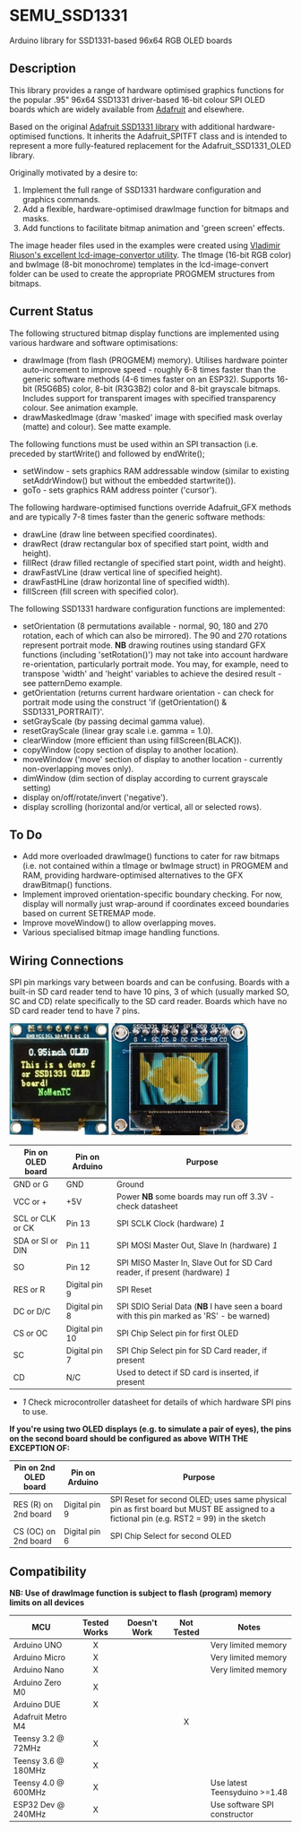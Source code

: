 # SEMU\_SSD1331

Arduino library for SSD1331-based 96x64 RGB OLED boards

## Description

This library provides a range of hardware optimised graphics functions for the popular .95" 96x64 SSD1331 driver-based 16-bit 
colour SPI OLED boards which are widely available from [Adafruit](https://www.adafruit.com/product/684) and elsewhere.  

Based on the original [Adafruit SSD1331 library](https://github.com/adafruit/Adafruit-SSD1331-OLED-Driver-Library-for-Arduino) with additional hardware-optimised functions. 
It inherits the Adafruit_SPITFT class and is intended to represent a more fully-featured replacement for the Adafruit_SSD1331_OLED library.

Originally motivated by a desire to: 
1. Implement the full range of SSD1331 hardware configuration and graphics commands.
2. Add a flexible, hardware-optimised drawImage function for bitmaps and masks.
3. Add functions to facilitate bitmap animation and 'green screen' effects.

The image header files used in the examples were created using [Vladimir Riuson's excellent lcd-image-convertor utility](https://github.com/riuson/lcd-image-converter). 
The tImage (16-bit RGB color) and bwImage (8-bit monochrome) templates in the lcd-image-convert folder can be used to create the appropriate PROGMEM structures from bitmaps.

## Current Status

The following structured bitmap display functions are implemented using various hardware and software optimisations:
* drawImage (from flash (PROGMEM) memory). Utilises hardware pointer auto-increment to improve speed - roughly 6-8 times faster than the generic software methods (4-6 times faster on an ESP32).
Supports 16-bit (R5G6B5) color, 8-bit (R3G3B2) color and 8-bit grayscale bitmaps. Includes support for transparent images with specified transparency colour.  See animation example.
* drawMaskedImage (draw 'masked' image with specified mask overlay (matte) and colour). See matte example.

The following functions must be used within an SPI transaction (i.e. preceded by startWrite() and followed by endWrite();
* setWindow - sets graphics RAM addressable window (similar to existing setAddrWindow() but without the embedded startwrite()).
* goTo - sets graphics RAM address pointer ('cursor').

The following hardware-optimised functions override Adafruit_GFX methods and are typically 7-8 times faster than the generic software methods:
* drawLine (draw line between specified coordinates).
* drawRect (draw rectangular box of specified start point, width and height).
* fillRect (draw filled rectangle of specified start point, width and height).
* drawFastVLine (draw vertical line of specified height).
* drawFastHLine (draw horizontal line of specified width).
* fillScreen (fill screen with specified color).

The following SSD1331 hardware configuration functions are implemented:
* setOrientation (8 permutations available - normal, 90, 180 and 270 rotation, each of which can also be mirrored). The 90 and 270 rotations represent portrait mode.
**NB** drawing routines using standard GFX functions (including 'setRotation()') may not take into account hardware re-orientation, particularly portrait mode. 
You may, for example, need to transpose 'width' and 'height' variables to achieve the desired result - see patternDemo example.
* getOrientation (returns current hardware orientation - can check for portrait mode using the construct 'if (getOrientation() & SSD1331_PORTRAIT)'.
* setGrayScale (by passing decimal gamma value).
* resetGrayScale (linear gray scale i.e. gamma = 1.0).
* clearWindow (more efficient than using fillScreen(BLACK)).
* copyWindow (copy section of display to another location).
* moveWindow ('move' section of display to another location - currently non-overlapping moves only).
* dimWindow (dim section of display according to current grayscale setting)
* display on/off/rotate/invert ('negative').
* display scrolling (horizontal and/or vertical, all or selected rows).

## To Do

* Add more overloaded drawImage() functions to cater for raw bitmaps (i.e. not contained within a tImage or bwImage struct) in PROGMEM and RAM, providing hardware-optimised alternatives to the GFX drawBitmap() functions.
* Implement improved orientation-specific boundary checking. For now, display will normally just wrap-around if coordinates exceed boundaries based on current SETREMAP mode.
* Improve moveWindow() to allow overlapping moves.
* Various specialised bitmap image handling functions.

## Wiring Connections

<!-- START WIRING TABLE -->

SPI pin markings vary between boards and can be confusing. Boards with a built-in SD card reader tend to have 10 pins, 3 of which (usually marked SO, 
SC and CD) relate specifically to the SD card reader. Boards which have no SD card reader tend to have 7 pins.

![oled_noSDreader](/OLED_type1.jpg) ![oled_withSDreader](/OLED_type2.jpg)

Pin on OLED board       | Pin on Arduino | Purpose
----------------------- | -------------- | ------------------------------------------------------ 
GND or G                | GND            | Ground
VCC or \+               | +5V            | Power **NB** some boards may run off 3.3V - check datasheet
SCL or CLK or CK        | Pin 13         | SPI SCLK Clock (hardware) *1*
SDA or SI or DIN        | Pin 11         | SPI MOSI Master Out, Slave In (hardware) *1*
SO                      | Pin 12         | SPI MISO Master In, Slave Out for SD Card reader, if present (hardware) *1*
RES or R                | Digital pin 9  | SPI Reset 
DC or D/C               | Digital pin 8  | SPI SDIO Serial Data (**NB** I have seen a board with this pin marked as 'RS' - be warned)
CS or OC                | Digital pin 10 | SPI Chip Select pin for first OLED
SC                      | Digital pin 7  | SPI Chip Select pin for SD Card reader, if present
CD                      | N/C            | Used to detect if SD card is inserted, if present
 
* *1* Check microcontroller datasheet for details of which hardware SPI pins to use.

**If you're using two OLED displays (e.g. to simulate a pair of eyes), the pins on the second board should be configured as above WITH THE EXCEPTION OF:**

Pin on 2nd OLED board   | Pin on Arduino | Purpose
----------------------- | -------------- | ------------------------------------------------------ 
RES (R) on 2nd board    | Digital pin 9  | SPI Reset for second OLED; uses same physical pin as first board but MUST BE assigned to a fictional pin (e.g. RST2 = 99) in the sketch
CS (OC) on 2nd board    | Digital pin 6  | SPI Chip Select for second OLED

<!-- END WIRING TABLE -->

<!-- START COMPATIBILITY TABLE -->

## Compatibility

**NB: Use of drawImage function is subject to flash (program) memory limits on all devices**

MCU                 | Tested Works | Doesn't Work | Not Tested  | Notes
------------------- | :----------: | :----------: | :---------: | --------------------
Arduino UNO         |      X       |              |             | Very limited memory
Arduino Micro       |      X       |              |             | Very limited memory
Arduino Nano        |      X       |              |             | Very limited memory
Arduino Zero M0     |      X       |              |             | 
Arduino DUE         |      X       |              |             | 
Adafruit Metro M4   |              |       	      |     X       |
Teensy 3.2 @ 72MHz  |      X       |              |             | 
Teensy 3.6 @ 180MHz |      X       |              |             |
Teensy 4.0 @ 600MHz |      X       |              |             | Use latest Teensyduino >=1.48
ESP32 Dev @ 240MHz  |      X       |              |             | Use software SPI constructor

<!-- END COMPATIBILITY TABLE -->
